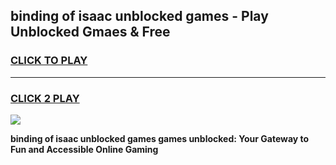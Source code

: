 
## binding of isaac unblocked games - Play Unblocked Gmaes & Free
<h3>
<a href="https://news.freeplayer.one?title=binding_of_isaac_unblocked_games&ref=16F">CLICK TO PLAY</a></h3>
<hr>

<h3>
<a href="https://news.freeplayer.one?title=binding_of_isaac_unblocked_games&ref=16F">CLICK 2 PLAY</a>
  
</h3>

<a href="https://news.freeplayer.one?title=binding_of_isaac_unblocked_games&ref=16F/"><img src="https://clearcache.store/games.png"></a>


**binding of isaac unblocked games games unblocked: Your Gateway to Fun and Accessible Online Gaming**
